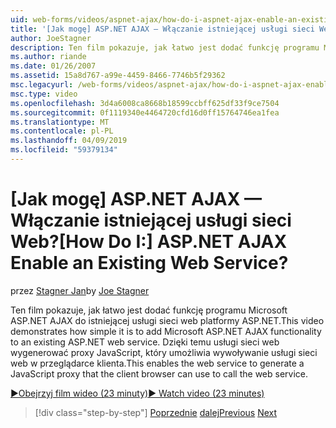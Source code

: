 ```yaml
---
uid: web-forms/videos/aspnet-ajax/how-do-i-aspnet-ajax-enable-an-existing-web-service
title: '[Jak mogę] ASP.NET AJAX — Włączanie istniejącej usługi sieci Web? | Microsoft Docs'
author: JoeStagner
description: Ten film pokazuje, jak łatwo jest dodać funkcję programu Microsoft ASP.NET AJAX do istniejącej usługi sieci web platformy ASP.NET. Dzięki temu usługi sieci web do gene...
ms.author: riande
ms.date: 01/26/2007
ms.assetid: 15a8d767-a99e-4459-8466-7746b5f29362
msc.legacyurl: /web-forms/videos/aspnet-ajax/how-do-i-aspnet-ajax-enable-an-existing-web-service
msc.type: video
ms.openlocfilehash: 3d4a6008ca8668b18599ccbff625df33f9ce7504
ms.sourcegitcommit: 0f1119340e4464720cfd16d0ff15764746ea1fea
ms.translationtype: MT
ms.contentlocale: pl-PL
ms.lasthandoff: 04/09/2019
ms.locfileid: "59379134"
---
```

# <a name="how-do-i-aspnet-ajax-enable-an-existing-web-service"></a><span data-ttu-id="aa519-105">[Jak mogę] ASP.NET AJAX — Włączanie istniejącej usługi sieci Web?</span><span class="sxs-lookup"><span data-stu-id="aa519-105">[How Do I:] ASP.NET AJAX Enable an Existing Web Service?</span></span>

<span data-ttu-id="aa519-106">przez [Stagner Jan](https://github.com/JoeStagner)</span><span class="sxs-lookup"><span data-stu-id="aa519-106">by [Joe Stagner](https://github.com/JoeStagner)</span></span>

<span data-ttu-id="aa519-107">Ten film pokazuje, jak łatwo jest dodać funkcję programu Microsoft ASP.NET AJAX do istniejącej usługi sieci web platformy ASP.NET.</span><span class="sxs-lookup"><span data-stu-id="aa519-107">This video demonstrates how simple it is to add Microsoft ASP.NET AJAX functionality to an existing ASP.NET web service.</span></span> <span data-ttu-id="aa519-108">Dzięki temu usługi sieci web wygenerować proxy JavaScript, który umożliwia wywoływanie usługi sieci web w przeglądarce klienta.</span><span class="sxs-lookup"><span data-stu-id="aa519-108">This enables the web service to generate a JavaScript proxy that the client browser can use to call the web service.</span></span>

[<span data-ttu-id="aa519-109">&#9654;Obejrzyj film wideo (23 minuty)</span><span class="sxs-lookup"><span data-stu-id="aa519-109">&#9654; Watch video (23 minutes)</span></span>](https://channel9.msdn.com/Blogs/ASP-NET-Site-Videos/how-do-i-aspnet-ajax-enable-an-existing-web-service)

> [!div class="step-by-step"]
> <span data-ttu-id="aa519-110">[Poprzednie](how-do-i-add-aspnet-ajax-features-to-an-existing-web-application.md)
> [dalej](how-do-i-use-the-aspnet-ajax-client-library-controls.md)</span><span class="sxs-lookup"><span data-stu-id="aa519-110">[Previous](how-do-i-add-aspnet-ajax-features-to-an-existing-web-application.md)
[Next](how-do-i-use-the-aspnet-ajax-client-library-controls.md)</span></span>
